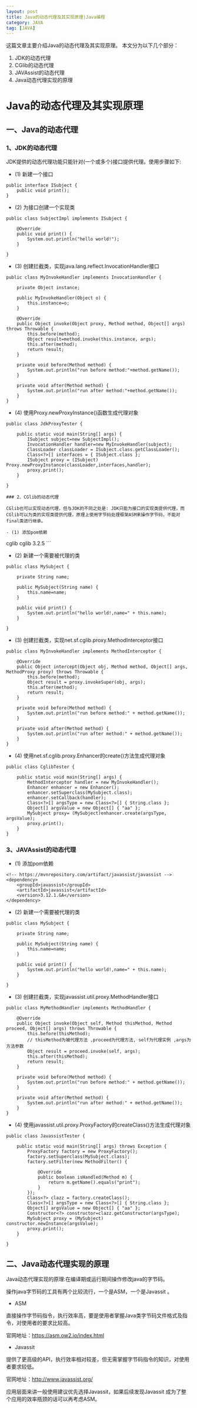 ```yaml
---
layout: post
title: Java的动态代理及其实现原理|Java编程 
category: JAVA
tag: [JAVA]
---
```


这篇文章主要介绍Java的动态代理及其实现原理。
本文分为以下几个部分：
1. JDK的动态代理
2. CGlib的动态代理
3. JAVAssist的动态代理
4. Java动态代理实现的原理

# Java的动态代理及其实现原理

## 一、Java的动态代理

### 1、JDK的动态代理

JDK提供的动态代理功能只能针对(一个或多个)接口提供代理。使用步骤如下:

- (1) 新建一个接口

```
public interface ISubject {
	public void print();
}
```

- (2) 为接口创建一个实现类

```
public class SubjectImpl implements ISubject {

	@Override
	public void print() {
		System.out.println("hello world!");
	}

}
```

- (3) 创建拦截类，实现java.lang.reflect.InvocationHandler接口

```
public class MyInvokeHandler implements InvocationHandler {
	
	private Object instance;
	
	public MyInvokeHandler(Object o) {
		this.instance=o;
	}
	
	@Override
	public Object invoke(Object proxy, Method method, Object[] args) throws Throwable {
		this.before(method);
		Object result=method.invoke(this.instance, args);
		this.after(method);
		return result;
	}

	private void before(Method method) {
		System.out.println("run before method:"+method.getName());
	}
	
	private void after(Method method) {
		System.out.println("run after method:"+method.getName());
	}
}
```

- (4) 使用Proxy.newProxyInstance()函数生成代理对象

```
public class JdkProxyTester {

	public static void main(String[] args) {
		ISubject subject=new SubjectImpl();
		InvocationHandler handler=new MyInvokeHandler(subject);
		ClassLoader classLoader = ISubject.class.getClassLoader();
		Class<?>[] interfaces = { ISubject.class };
		ISubject proxy = (ISubject) Proxy.newProxyInstance(classLoader,interfaces,handler);
		proxy.print();
	}

}

### 2、CGlib的动态代理

CGlib也可以实现动态代理，但与JDK的不同之处是: JDK只能为接口的实现类提供代理，而CGlib可以为类的实现类提供代理，原理上使用字节码处理框架ASM来操作字节码，不能对 final类进行继承。

- (1) 添加pom依赖

```
<!-- https://mvnrepository.com/artifact/cglib/cglib -->
<dependency>
	<groupId>cglib</groupId>
	<artifactId>cglib</artifactId>
	<version>3.2.5</version>
</dependency>
```

- (2) 新建一个需要被代理的类

```
public class MySubject {
	
	private String name;

	public MySubject(String name) {
		this.name=name;
	}

	public void print() {
		System.out.println("hello world!,name=" + this.name);
	}

}
```

- (3) 创建拦截类，实现net.sf.cglib.proxy.MethodInterceptor接口

```
public class MyInvokeHandler implements MethodInterceptor {

	@Override
	public Object intercept(Object obj, Method method, Object[] args, MethodProxy proxy) throws Throwable {
		this.before(method);
		Object result = proxy.invokeSuper(obj, args);
		this.after(method);
		return result;
	}

	private void before(Method method) {
		System.out.println("run before method:" + method.getName());
	}

	private void after(Method method) {
		System.out.println("run after method:" + method.getName());
	}
}
```

- (4) 使用net.sf.cglib.proxy.Enhancer的create()方法生成代理对象

```
public class CglibTester {

	public static void main(String[] args) {
		MethodInterceptor handler = new MyInvokeHandler();
		Enhancer enhancer = new Enhancer();
		enhancer.setSuperclass(MySubject.class);
		enhancer.setCallback(handler);
		Class<?>[] argsType = new Class<?>[] { String.class };
		Object[] argsValue = new Object[] { "aa" };
		MySubject proxy= (MySubject)enhancer.create(argsType, argsValue);
		proxy.print();
	}
}
```

### 3、JAVAssist的动态代理

- (1) 添加pom依赖

```
<!-- https://mvnrepository.com/artifact/javassist/javassist -->
<dependency>
    <groupId>javassist</groupId>
    <artifactId>javassist</artifactId>
    <version>3.12.1.GA</version>
</dependency>
```

- (2) 新建一个需要被代理的类

```
public class MySubject {
	
	private String name;

	public MySubject(String name) {
		this.name=name;
	}

	public void print() {
		System.out.println("hello world!,name=" + this.name);
	}

}
```

- (3) 创建拦截类，实现javassist.util.proxy.MethodHandler接口

```
public class MyMethodHandler implements MethodHandler {

	@Override
	public Object invoke(Object self, Method thisMethod, Method proceed, Object[] args) throws Throwable {
		this.before(thisMethod);
		// thisMethod为被代理方法 ,proceed为代理方法, self为代理实例 ,args为方法参数
		Object result = proceed.invoke(self, args);
		this.after(thisMethod);
		return result;
	}

	private void before(Method method) {
		System.out.println("run before method:" + method.getName());
	}

	private void after(Method method) {
		System.out.println("run after method:" + method.getName());
	}
}
```

- (4) 使用javassist.util.proxy.ProxyFactory的createClass()方法生成代理对象

```
public class JavassistTester {

	public static void main(String[] args) throws Exception {
		ProxyFactory factory = new ProxyFactory();
		factory.setSuperclass(MySubject.class);
		factory.setFilter(new MethodFilter() {

			@Override
			public boolean isHandled(Method m) {
				return m.getName().equals("print");
			}
		});
		Class<?> clazz = factory.createClass();
		Class<?>[] argsType = new Class<?>[] { String.class };
		Object[] argsValue = new Object[] { "aa" };
		Constructor<?> constructor=clazz.getConstructor(argsType);
		MySubject proxy = (MySubject) constructor.newInstance(argsValue);
		proxy.print();
	}

}
```

## 二、Java动态代理实现的原理

Java动态代理实现的原理:在编译期或运行期间操作修改java的字节码。

操作java字节码的工具有两个比较流行，一个是ASM，一个是Javassit 。

- ASM

 直接操作字节码指令，执行效率高，要是使用者掌握Java类字节码文件格式及指令，对使用者的要求比较高。
 
官网地址：https://asm.ow2.io/index.html

- Javassit 

提供了更高级的API，执行效率相对较差，但无需掌握字节码指令的知识，对使用者要求较低。

官网地址：http://www.javassist.org/

应用层面来讲一般使用建议优先选择Javassit，如果后续发现Javassit 成为了整个应用的效率瓶颈的话可以再考虑ASM。

